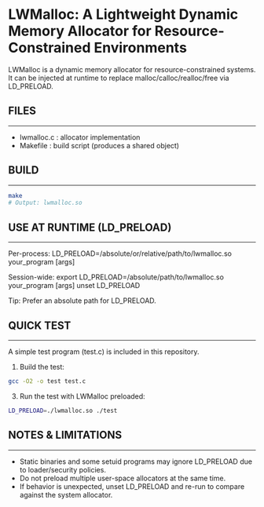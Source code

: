 # LWMalloc: A Lightweight Dynamic Memory Allocator for Resource-Constrained Environments
LWMalloc is a dynamic memory allocator for resource-constrained systems. It can be injected at runtime to replace malloc/calloc/realloc/free via LD_PRELOAD.

## FILES
----------------------------------------------------------------------
- lwmalloc.c : allocator implementation
- Makefile   : build script (produces a shared object)

## BUILD
----------------------------------------------------------------------
```bash
make
# Output: lwmalloc.so
```

## USE AT RUNTIME (LD_PRELOAD)
----------------------------------------------------------------------
Per-process:
LD_PRELOAD=/absolute/or/relative/path/to/lwmalloc.so your_program [args]

Session-wide:
export LD_PRELOAD=/absolute/path/to/lwmalloc.so
your_program [args]
unset LD_PRELOAD

Tip: Prefer an absolute path for LD_PRELOAD.

## QUICK TEST
----------------------------------------------------------------------
A simple test program (test.c) is included in this repository.

1) Build the test:
```bash
gcc -O2 -o test test.c
```

3) Run the test with LWMalloc preloaded:
```bash
LD_PRELOAD=./lwmalloc.so ./test
```

## NOTES & LIMITATIONS
----------------------------------------------------------------------
- Static binaries and some setuid programs may ignore LD_PRELOAD due to loader/security policies.
- Do not preload multiple user-space allocators at the same time.
- If behavior is unexpected, unset LD_PRELOAD and re-run to compare against the system allocator.

